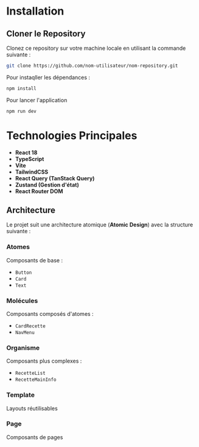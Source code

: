 # Installation

## Cloner le Repository

Clonez ce repository sur votre machine locale en utilisant la commande suivante :

```bash
git clone https://github.com/nom-utilisateur/nom-repository.git
```
Pour instaqller les dépendances : 

```bash
npm install
```

Pour lancer l'application 

```bash
npm run dev
```

# Technologies Principales

- **React 18**
- **TypeScript**
- **Vite**
- **TailwindCSS**
- **React Query (TanStack Query)**
- **Zustand (Gestion d'état)**
- **React Router DOM**

## Architecture

Le projet suit une architecture atomique (**Atomic Design**) avec la structure suivante :

### Atomes
Composants de base : 
- `Button`
- `Card`
- `Text`
  
### Molécules
Composants composés d'atomes : 
- `CardRecette`
- `NavMenu`
  
### Organisme
Composants plus complexes : 
- `RecetteList`
- `RecetteMainInfo`
  
### Template
Layouts réutilisables

### Page
Composants de pages
